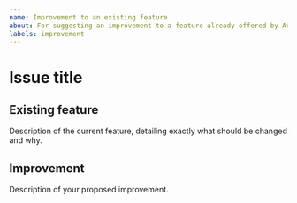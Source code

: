 ```yaml
---
name: Improvement to an existing feature
about: For suggesting an improvement to a feature already offered by Arx
labels: improvement
---
```


# Issue title

## Existing feature

Description of the current feature, detailing exactly what should be changed and why.

## Improvement

Description of your proposed improvement.